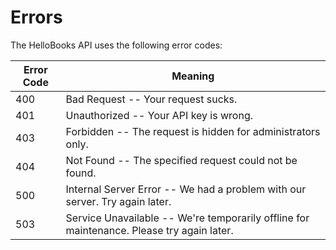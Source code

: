 # Errors

The HelloBooks API uses the following error codes:


Error Code | Meaning
---------- | -------
400 | Bad Request -- Your request sucks.
401 | Unauthorized -- Your API key is wrong.
403 | Forbidden -- The request is hidden for administrators only.
404 | Not Found -- The specified request could not be found.
500 | Internal Server Error -- We had a problem with our server. Try again later.
503 | Service Unavailable -- We're temporarily offline for maintenance. Please try again later.
